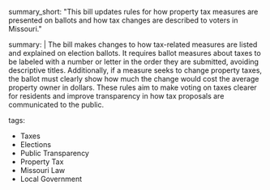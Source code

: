 summary_short: "This bill updates rules for how property tax measures are presented on ballots and how tax changes are described to voters in Missouri."

summary: |
  The bill makes changes to how tax-related measures are listed and explained on election ballots. It requires ballot measures about taxes to be labeled with a number or letter in the order they are submitted, avoiding descriptive titles. Additionally, if a measure seeks to change property taxes, the ballot must clearly show how much the change would cost the average property owner in dollars. These rules aim to make voting on taxes clearer for residents and improve transparency in how tax proposals are communicated to the public.

tags:
  - Taxes
  - Elections
  - Public Transparency
  - Property Tax
  - Missouri Law
  - Local Government
